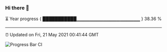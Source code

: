 ### Hi there 👋

⏳ Year progress { ███████████▁▁▁▁▁▁▁▁▁▁▁▁▁▁▁▁▁▁▁ } 38.36 %

---

⏰ Updated on Fri, 21 May 2021 00:41:44 GMT

![Progress Bar CI](https://github.com/liununu/liununu/workflows/Progress%20Bar%20CI/badge.svg)
